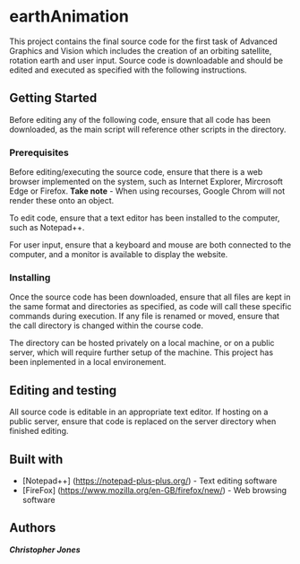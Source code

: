 # earthAnimation
This project contains the final source code for the first task of Advanced Graphics and Vision which includes the creation of an orbiting satellite, rotation earth and user input. Source code is downloadable and should be edited and executed as specified with the following instructions.

## Getting Started
Before editing any of the following code, ensure that all code has been downloaded, as the main script will reference other scripts in the directory. 

### Prerequisites
Before editing/executing the source code, ensure that there is a web browser implemented on the system, such as Internet Explorer, Mircrosoft Edge or Firefox. **Take note** - When using recourses, Google Chrom will not render these onto an object.

To edit code, ensure that a text editor has been installed to the computer, such as Notepad++.

For user input, ensure that a keyboard and mouse are both connected to the computer, and a monitor is available to display the website.

### Installing
Once the source code has been downloaded, ensure that all files are kept in the same format and directories as specified, as code will call these specific commands during execution. If any file is renamed or moved, ensure that the call directory is changed within the course code. 

The directory can be hosted privately on a local machine, or on a public server, which will require further setup of the machine. This project has been inplemented in a local environement.

## Editing and testing
All source code is editable in an appropriate text editor. If hosting on a public server, ensure that code is replaced on the server directory when finished editing.

## Built with
 * [Notepad++] (https://notepad-plus-plus.org/) - Text editing software
 * [FireFox] (https://www.mozilla.org/en-GB/firefox/new/) - Web browsing software
 
## Authors
***Christopher Jones***
